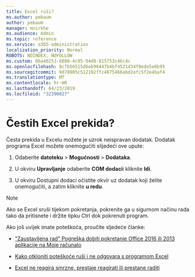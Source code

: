 ```yaml
---
title: Excel ruši?
ms.author: pebaum
author: pebaum
manager: mnirkhe
ms.audience: Admin
ms.topic: reference
ms.service: o365-administration
localization_priority: Normal
ROBOTS: NOINDEX, NOFOLLOW
ms.custom: 0ba48253-6088-4c95-94d8-815753c46c4c
ms.openlocfilehash: 8c7b56515d6eb96447b4bf4521d34f0ede5e6b95
ms.sourcegitcommit: 9d78905c512192ffc4675468abd2efc5f2e4baf4
ms.translationtype: MT
ms.contentlocale: hr-HR
ms.lasthandoff: 04/23/2019
ms.locfileid: "32390027"
---
```

# <a name="frequent-excel-crashes"></a>Čestih Excel prekida?

Česta prekida u Excelu možete je uzrok neispravan dodatak. Dodatak programa Excel možete onemogućiti slijedeći ove upute:
  
1. Odaberite **datoteku** \> **Mogućnosti** \> **Dodataka**.
    
2. U okviru **Upravljanje** odaberite **COM dodaci**i kliknite **Idi**.
    
3. U okviru Dostupni dodaci očistite okvir uz dodatak koji želite onemogućiti, a zatim kliknite **u redu**.
    
> [!NOTE]
> Ako se Excel sruši tijekom pokretanja, pokrenite ga u sigurnom načinu rada tako da pritisnete i držite tipku Ctrl dok pokrenuti program. 
  
Ako još uvijek imate poteškoća, proučite sljedeće članke:
  
- ["Zaustavljena rad" Pogreška dobiti pokretanje Office 2016 ili 2013 aplikacije na Moje računalo](https://support.office.com/article/52bd7985-4e99-4a35-84c8-2d9b8301a2fa.aspx)
    
- [Kako otkloniti poteškoće ruši i ne odgovara s programom Excel](https://support.microsoft.com/help/2758592/how-to-troubleshoot-crashing-and-not-responding-issues-with-excel)
    
- [Excel ne reagira smrzne, prestaje reagirati ili prestane raditi](https://support.office.com/article/37e7d3c9-9e84-40bf-a805-4ca6853a1ff4.aspx)
    
